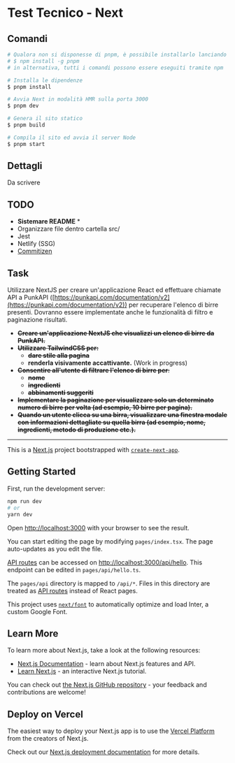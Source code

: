 # Test Tecnico - Next

## Comandi

```bash
# Qualora non si disponesse di pnpm, è possibile installarlo lanciando il comando:
# $ npm install -g pnpm
# in alternativa, tutti i comandi possono essere eseguiti tramite npm

# Installa le dipendenze
$ pnpm install

# Avvia Next in modalità HMR sulla porta 3000
$ pnpm dev

# Genera il sito statico
$ pnpm build

# Compila il sito ed avvia il server Node
$ pnpm start
```

## Dettagli

Da scrivere

## TODO

- **Sistemare README** \*
- Organizzare file dentro cartella src/
- Jest
- Netlify (SSG)
- [Commitizen](https://github.com/commitizen/cz-cli)

## Task

Utilizzare NextJS per creare un'applicazione React ed effettuare chiamate API a PunkAPI ([https://punkapi.com/documentation/v2](https://punkapi.com/documentation/v2)) per recuperare l'elenco di birre presenti. Dovranno essere implementate anche le funzionalità di filtro e paginazione risultati.

- ~~**Creare un'applicazione NextJS che visualizzi un elenco di birre da PunkAPI.**~~
- ~~**Utilizzare TailwindCSS per:**~~
  - ~~**dare stile alla pagina**~~
  - **renderla visivamente accattivante.** (Work in progress)
- ~~**Consentire all'utente di filtrare l'elenco di birre per**:~~
  - ~~**nome**~~
  - ~~**ingredienti**~~
  - ~~**abbinamenti suggeriti**~~
- ~~**Implementare la paginazione per visualizzare solo un determinato numero di birre per volta (ad esempio, 10 birre per pagina).**~~
- ~~**Quando un utente clicca su una birra, visualizzare una finestra modale con informazioni dettagliate su quella birra (ad esempio, nome, ingredienti, metodo di produzione etc.).**~~

---

This is a [Next.js](https://nextjs.org/) project bootstrapped with [`create-next-app`](https://github.com/vercel/next.js/tree/canary/packages/create-next-app).

## Getting Started

First, run the development server:

```bash
npm run dev
# or
yarn dev
```

Open [http://localhost:3000](http://localhost:3000) with your browser to see the result.

You can start editing the page by modifying `pages/index.tsx`. The page auto-updates as you edit the file.

[API routes](https://nextjs.org/docs/api-routes/introduction) can be accessed on [http://localhost:3000/api/hello](http://localhost:3000/api/hello). This endpoint can be edited in `pages/api/hello.ts`.

The `pages/api` directory is mapped to `/api/*`. Files in this directory are treated as [API routes](https://nextjs.org/docs/api-routes/introduction) instead of React pages.

This project uses [`next/font`](https://nextjs.org/docs/basic-features/font-optimization) to automatically optimize and load Inter, a custom Google Font.

## Learn More

To learn more about Next.js, take a look at the following resources:

- [Next.js Documentation](https://nextjs.org/docs) - learn about Next.js features and API.
- [Learn Next.js](https://nextjs.org/learn) - an interactive Next.js tutorial.

You can check out [the Next.js GitHub repository](https://github.com/vercel/next.js/) - your feedback and contributions are welcome!

## Deploy on Vercel

The easiest way to deploy your Next.js app is to use the [Vercel Platform](https://vercel.com/new?utm_medium=default-template&filter=next.js&utm_source=create-next-app&utm_campaign=create-next-app-readme) from the creators of Next.js.

Check out our [Next.js deployment documentation](https://nextjs.org/docs/deployment) for more details.
